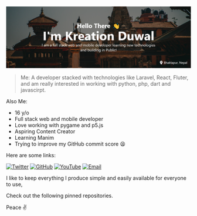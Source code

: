![Kreation Banner](/images/kreation_banner.png)

> Me: A developer stacked with technologies like Laravel, React, Fluter, and am really interested in working with python, php, dart and javascirpt.

Also Me:

- 16 y/o
- Full stack web and mobile developer
- Love working with pygame and p5.js
- Aspiring Content Creator
- Learning Manim
- Trying to improve my GitHub commit score 😫

Here are some links:

[![Twitter](https://img.shields.io/badge/Twitter-1DA1F2?style=for-the-badge&logo=twitter&logoColor=white)](https://twitter.com/duwalkreation)
[![GitHub](https://img.shields.io/badge/GitHub-100000?style=for-the-badge&logo=github&logoColor=white)](https://github.com/crebro)
[![YouTube](https://img.shields.io/badge/YouTube-FF0000?style=for-the-badge&logo=youtube&logoColor=white)](https://www.youtube.com/channel/UCliXIi69MBphGgsxN693p0g)
[![Email](https://img.shields.io/badge/Email-D14836?style=for-the-badge&logo=gmail&logoColor=white)](mailto:creationduwal@gmail.com)

I like to keep everything I produce simple and easily available for everyone to use,

Check out the following pinned repositories.

Peace ✌
